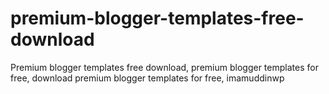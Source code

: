 # premium-blogger-templates-free-download
Premium blogger templates free download, 
premium blogger templates for free, 
download premium blogger templates for free, 
imamuddinwp
